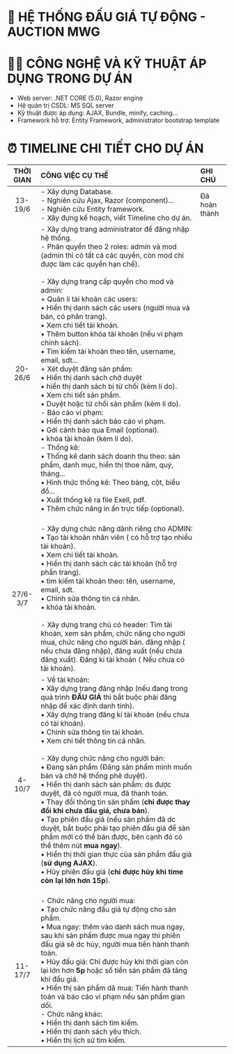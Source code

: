 # 💸 HỆ THỐNG ĐẤU GIÁ TỰ ĐỘNG - AUCTION MWG
# 🧑‍💻	CÔNG NGHỆ VÀ KỸ THUẬT ÁP DỤNG TRONG DỰ ÁN
- Web server: .NET CORE (5.0), Razor engine
- Hệ quản trị CSDL: MS SQL server
- Kỹ thuật được áp dụng: AJAX, Bundle, minify, caching...
- Framework hỗ trợ: Entity Framework, administrator bootstrap template
# ⏰ TIMELINE CHI TIẾT CHO DỰ ÁN
| THỜI GIAN | CÔNG VIỆC CỤ THỂ| GHI CHÚ |
| :---:| :---| :--- |
| 13-19/6 | - Xây dựng Database. <br> - Nghiên cứu Ajax, Razor (component)... <br> - Nghiên cứu Entity framework. <br> - Xây đựng kế hoạch, viết Timeline cho dự án. | Đã hoàn thành |
| 20-26/6 | - Xây dựng trang administrator để đăng nhập hệ thống. <br> - Phân quyền theo 2 roles: admin và mod (admin thì có tất cả các quyền, còn mod chỉ được làm các quyền hạn chế). <br> <br> - Xây dựng trang cấp quyền cho mod và admin: <br> + Quản lí tài khoản các users: <br> • Hiển thị danh sách các users (người mua và bán, có phân trang). <br> • Xem chi tiết tài khoản. <br> • Thêm button khóa tài khoản (nếu vi phạm chính sách). <br> • Tìm kiếm tài khoản theo tên, username, email, sdt... <br> + Xét duyệt đăng sản phẩm: <br> • Hiển thị danh sách chờ duyệt <br> • hiển thị danh sách bị từ chối (kèm lí do). <br> • Xem chi tiết sản phẩm. <br> • Duyệt hoặc từ chối sản phẩm (kèm lí do). <br> - Báo cáo vi phạm: <br> • Hiển thị danh sách báo cáo vi phạm. <br> • Gởi cảnh báo qua Email (optional). <br> • khóa tài khoản (kèm lí do). <br> - Thống kê: <br> • Thống kê danh sách doanh thu theo: sản phẩm, danh mục, hiển thị thoe năm, quý, tháng... <br> • Hình thức thống kê: Theo bảng, cột, biểu đồ... <br> • Xuất thống kê ra file Exell, pdf. <br> • Thêm chức năng in ấn trực tiếp (optional). <br> <br>  | |
| 27/6-3/7| - Xây dựng chức năng dành riêng cho ADMIN: <br> • Tạo tài khoản nhân viên ( có hỗ trợ tạo nhiều tài khoản). <br> • Xem chi tiết tài khoản. <br> • Hiển thị danh sách các tài khoản (hỗ trợ phần trang). <br> • tìm kiếm tài khoản theo: tên, username, email, sdt. <br> • Chỉnh sửa thông tin cá nhân. <br> • khóa tài khoản. <br> <br> - Xây dựng trang chủ có header: Tìm tài khoản, xem sản phẩm, chức năng cho người mua, chức năng cho người bán. đăng nhập ( nếu chưa đăng nhập), đăng xuất (nếu chưa đăng xuất). Đăng kí tài khoản ( Nếu chưa có tài khoản). <br>| | 
| 4-10/7  |  - Về tài khoản: <br> • Xây dựng trang đăng nhập (nếu đang trong quá trình **ĐẤU GIÁ** thì bắt buộc phải đăng nhập để xác định danh tính). <br> • Xây dựng trang đăng kí tài khoản (nếu chưa có tài khoản). <br> • Chỉnh sửa thông tin tài khoản. <br> • Xem chi tiết thông tin cá nhân. <br><br> - Xây dụng chức năng cho người bán: <br> • Đang sản phẩm (Đăng sản phẩm mình muốn bán và chờ hệ thống phê duyệt). <br> • Hiển thị danh sách sản phẩm: ds được duyệt, đã có người mua, đã thanh toán. <br> • Thay đổi thông tin sản phẩm (**chỉ được thay đổi khi chưa đấu giá, chưa bán**). <br> • Tạo phiên đấu giá (nếu sản phẩm đã dc duyệt, bắt buộc phải tạo phiên đấu giá để sản phẩm mới có thể bán được, bên cạnh đó có thể thêm nút **mua ngay**). <br> • Hiển thị thời gian thực của sản phẩm đấu giá (**sử dụng AJAX**). <br> • Hủy phiên đấu giá (**chỉ được hủy khi time còn lại lớn hơn 15p**). <br><br>   | |
| 11-17/7 | - Chức năng cho người mua: <br> • Tạo chức năng đấu giá tự động cho sản phẩm. <br> • Mua ngay: thêm vào danh sách mua ngay, sau khi sản phẩm được mua ngay thì phiên đấu giá sẽ dc hủy, người mua tiến hành thanh toán. <br> • Hủy đấu giá: Chỉ được hủy khi thời gian còn lại lớn hơn **5p** hoặc số tiền sản phẩm đã tăng khi đấu giá. <br> • Hiển thị sản phẩm dã mua: Tiến hành thanh toán và báo cáo vi phạm nếu sản phẩm gian dối. <br> - Chức năng khác: <br> • Hiển thị danh sách tìm kiếm. <br> • Hiển thị danh sách yêu thích. <br> • Hiển thị lịch sử tìm kiếm. | |